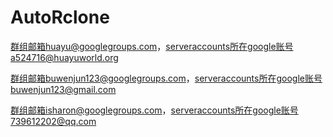 # AutoRclone

群组邮箱huayu@googlegroups.com，serveraccounts所在google账号a524716@huayuworld.org

群组邮箱buwenjun123@googlegroups.com，serveraccounts所在google账号buwenjun123@gmail.com

群组邮箱isharon@googlegroups.com，serveraccounts所在google账号739612202@qq.com
